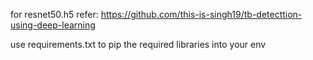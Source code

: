 for resnet50.h5 refer: https://github.com/this-is-singh19/tb-detecttion-using-deep-learning

use requirements.txt to pip the required libraries into your env
